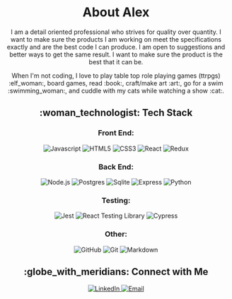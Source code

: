 <h1 align="center"> About Alex </h1>
<div>
<p align="center"> 
I am a detail oriented professional who strives for quality over quantity. I want to make sure the products I am working on meet the specifications exactly and are the best code I can produce. I am open to suggestions and better ways to get the same result. I want to make sure the product is the best that it can be.
</p>

<p align="center">
When I'm not coding, I love to play table top role playing games (ttrpgs) :elf_woman:, board games, read :book:, craft/make art :art:, go for a swim :swimming_woman:, and cuddle with my cats while watching a show :cat:.
</p>
</div>

<h2 align="center"> :woman_technologist: Tech Stack </h2>
<h3 align="center"> Front End: </h3>
<p align="center">
    <img alt="Javascript" src="https://img.shields.io/badge/javascript-black?style=for-the-badge&logo=javascript&logoColor=yellow">
    <img alt="HTML5" src="https://img.shields.io/badge/html5-red?style=for-the-badge&logo=html5&logoColor=white">
    <img alt="CSS3" src="https://img.shields.io/badge/css3-blue?style=for-the-badge&logo=css3">
    <img alt="React" src="https://img.shields.io/badge/react-202020?style=for-the-badge&logo=react">
    <img alt="Redux" src="https://img.shields.io/badge/redux-blueviolet?style=for-the-badge&logo=redux&logoColor=white">
</p>

<h3 align="center"> Back End: </h3>
<p align="center">
    <img alt="Node.js" src="https://img.shields.io/badge/node.js-054016?style=for-the-badge&logo=node.js&logoColor=green">
    <img alt="Postgres" src="https://img.shields.io/badge/postgres-30628A?style=for-the-badge&logo=postgresql&logoColor=lightblue">
    <img alt="Sqlite" src="https://img.shields.io/badge/sqlite-0C354C?style=for-the-badge&logo=sqlite&logoColor=6DBFEA">
    <img alt="Express" src="https://img.shields.io/badge/express-7B7B7B?style=for-the-badge&logo=express&logoColor=black">
    <img alt="Python" src="https://img.shields.io/badge/python-F2C336?style=for-the-badge&logo=python">
</p>

<h3 align="center"> Testing: </h3>
<p align="center">
    <img alt="Jest" src="https://img.shields.io/badge/jest-7E3653?style=for-the-badge&logo=jest">
    <img alt="React Testing Library" src="https://img.shields.io/badge/react_testing_library-357EB9?style=for-the-badge&logo=testing-library">
    <img alt="Cypress" src="https://img.shields.io/badge/cypress-63C89E?style=for-the-badge&logo=cypress">
</p>

<h3 align="center"> Other: </h3>
<p align="center">
    <img alt="GitHub" src="https://img.shields.io/badge/github-black?style=for-the-badge&logo=github">
    <img alt="Git" src="https://img.shields.io/badge/git-E44D30?style=for-the-badge&logo=git&logoColor=black">
    <img alt="Markdown" src="https://img.shields.io/badge/markdown-343A40?style=for-the-badge&logo=markdown">
</p>

<h2 align="center">:globe_with_meridians: Connect with Me </h2>
<p align="center">
<a href="https://www.linkedin.com/in/alexandria-duell/">
    <img alt="LinkedIn" src="https://img.shields.io/badge/Alex's_LinkedIn-0072AE?style=flat-square&logo=linkedin"/>
</a>
<a href="mailto:aduellswe@gmail.com">
    <img alt="Email" src="https://img.shields.io/badge/Email_Alex-F1F0E2?style=flat-square&logo=gmail&logoColor=">
</a>
</p>
